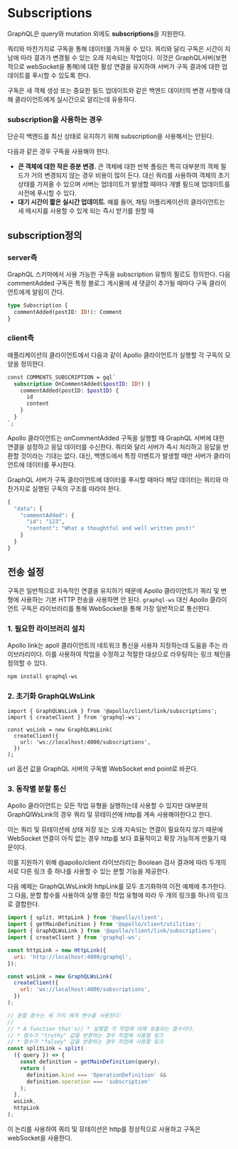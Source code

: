 # **Subscriptions**

GraphQL은 query와 mutation 외에도 **subscriptions**을 지원한다.

쿼리와 마찬가지로 구독을 통해 데이터를 가져올 수 있다. 쿼리와 달리 구독은 시간이 지남에 따라 결과가 변경될 수 있는 오래 지속되는 작업이다. 이것은 GraphQL서버(보편적으로 webSocket을 통해)에 대한 활성 연결을 유지하여 서버가 구독 결과에 대한 업데이트를 푸시할 수 있도록 한다.

구독은 새 객체 생성 또는 중요한 필드 업데이트와 같은 백엔드 데이터의 변경 사항에 대해 클라이언트에게 실시간으로 알리는데 유용하다.

### subscription을 사용하는 경우

단순히 백엔드를 최신 상태로 유지하기 위해 subscription을 사용해서는 안된다.

다음과 같은 경우 구독을 사용해야 한다.

- **큰 객체에 대한 작은 증분 변경.** 큰 객체에 대한 반복 폴링은 특히 대부분의 객체 필드가 거의 변경되지 않는 경우 비용이 많이 든다. 대신 쿼리를 사용하여 객체의 초기 상태를 가져올 수 있으며 서버는 업데이트가 발생할 때마다 개별 필드에 업데이트를 사전에 푸시할 수 있다.
- **대기 시간이 짧은 실시간 업데이트**. 예를 들어, 채팅 어플리케이션의 클라이언트는 새 메시지를 사용할 수 있게 되는 즉시 받기를 원할 때

## subscription정의

### server측

GraphQL 스키마에서 사용 가능한 구독을 subscription 유형의 필르도 정의한다. 다음 commentAdded 구독은 특정 블로그 게시물에 새 댓글이 추가될 때마다 구독 클라이언트에게 알림이 간다.

```graphql
type Subscription {
  commentAdded(postID: ID!): Comment
}
```

### client측

애플리케이션의 클라이언트에서 다음과 같이 Apollo 클라이언트가 실행할 각 구독의 모양을 정의한다.

```graphql
const COMMENTS_SUBSCRIPTION = gql`
  subscription OnCommentAdded($postID: ID!) {
    commentAdded(postID: $postID) {
      id
      content
    }
  }
`;
```

Apollo 클라이언트는 onCommentAdded 구독을 실행할 때 GraphQL 서버에 대한 연결을 설정하고 응답 데이터를 수신한다. 쿼리와 달리 서버가 즉시 처리하고 응답을 반환할 것이라는 기대는 없다. 대신, 백엔드에서 특정 이벤트가 발생할 때만 서버가 클라이언트에 데이터를 푸시한다.

GraphQL 서버가 구독 클라이언트에 데이터를 푸시할 때마다 해당 데이터는 쿼리와 마찬가지로 실행된 구독의 구조를 따라야 한다.

```graphql
{
  "data": {
    "commentAdded": {
      "id": "123",
      "content": "What a thoughtful and well written post!"
    }
  }
}
```

## 전송 설정

구독은 일반적으로 지속적인 연결을 유지하기 때문에 Apollo 클라이언트가 쿼리 및 변형에 사용하는 기본 HTTP 전송을 사용하면 안 된다. `graphql-ws` 대신 Apollo 클라이언트 구독은 라이브러리를 통해 WebSocket을 통해 가장 일반적으로 통신한다.

### 1. 필요한 라이브러리 설치

Apollo link는 apoll 클라이언트의 네트워크 통신을 사용자 지정하는데 도움을 주는 라이브러리이다. 이를 사용하여 작업을 수정하고 적절한 대상으로 라우팅하는 링크 체인을 정의할 수 있다.

```bash
npm install graphql-ws
```

### 2. 초기화 GraphQLWsLink

```tsx
import { GraphQLWsLink } from '@apollo/client/link/subscriptions';
import { createClient } from 'graphql-ws';

const wsLink = new GraphQLWsLink(
  createClient({
    url: 'ws://localhost:4000/subscriptions',
  })
);
```

url 옵션 값을 GraphQL 서버의 구독별 WebSocket end point로 바꾼다.

### 3. 동작별 분할 통신

Apollo 클라이언트는 모든 작업 유형을 실행하는데 사용할 수 있지만 대부분의 GraphQlWsLink의 경우 쿼리 및 뮤테이션에 http를 계속 사용해야한다고 한다.

이는 쿼리 및 뮤테이션에 상태 저장 또는 오래 지속되는 연결이 필요하지 않기 때문에 WebSocket 연결이 아직 없는 경우 http를 보다 효율적이고 확장 가능하게 만들기 때문이다.

이를 지원하기 위해 @apollo/client 라이브러리는 Boolean 검사 결과에 따라 두개의 서로 다른 링크 중 하나를 사용할 수 있는 분할 기능을 제공한다.

다음 예제는 GraphQLWsLink와 httpLink를 모두 초기화하여 이전 예제에 추가한다. 그 다음, 분할 함수를 사용하여 실행 중인 작업 유형에 따라 두 개의 링크를 하나의 링크로 결합한다.

```jsx
import { split, HttpLink } from '@apollo/client';
import { getMainDefinition } from '@apollo/client/utilities';
import { GraphQLWsLink } from '@apollo/client/link/subscriptions';
import { createClient } from 'graphql-ws';

const httpLink = new HttpLink({
  uri: 'http://localhost:4000/graphql',
});

const wsLink = new GraphQLWsLink(
  createClient({
    url: 'ws://localhost:4000/subscriptions',
  })
);

// 분할 함수는 세 가지 매개 변수를 사용한다:
//
// * A function that's// * 실행할 각 작업에 대해 호출되는 함수이다.
// * 함수가 "truthy" 값을 반환하는 경우 작업에 사용할 링크
// * 함수가 "falsey" 값을 반환하는 경우 작업에 사용할 링크
const splitLink = split(
  ({ query }) => {
    const definition = getMainDefinition(query);
    return (
      definition.kind === 'OperationDefinition' &&
      definition.operation === 'subscription'
    );
  },
  wsLink,
  httpLink
);
```

이 논리를 사용하여 쿼리 및 뮤테이션은 http를 정상적으로 사용하고 구독은 webSocket을 사용한다.
